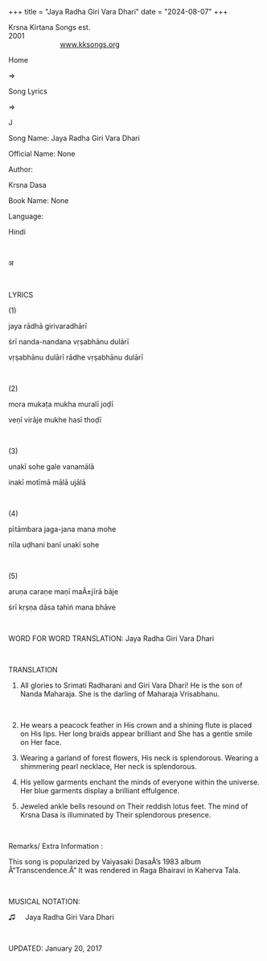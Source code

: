 +++ 
title = "Jaya Radha Giri Vara Dhari"
date = "2024-08-07"
+++

Krsna Kirtana Songs est.
2001                                                                                                                                    
            
www.kksongs.org








Home
 
⇒
 
Song
Lyrics


⇒
 
J


Song
Name: Jaya Radha Giri Vara Dhari


Official
Name: None


Author:

Krsna Dasa


Book
Name: None


Language:

Hindi


 








अ








 


LYRICS


(1)


jaya rādhā
girivaradhārī


śrī
nanda-nandana vṛṣabhānu dulārī


vṛṣabhānu
dulārī rādhe vṛṣabhānu dulārī


 


(2)


mora mukaṭa mukha
muralī joḍī


veṇī
virāje mukhe hasī thoḍī


 


(3)


unakī sohe gale
vanamālā


inakī
motīmā mālā ujālā


 


(4)


pītāmbara
jaga-jana mana mohe


nīla uḍhani
banī unakī sohe


 


(5)


aruṇa caraṇe
maṇī maÃ±jīrā bāje


śrī
kṛṣṇa dāsa tahiń mana bhāve


 


WORD
FOR WORD TRANSLATION: 
Jaya Radha Giri Vara
Dhari


 


TRANSLATION


1) All
glories to Srimati Radharani and Giri Vara Dhari! He is the son of Nanda
Maharaja. She is the darling of Maharaja Vrisabhanu.


 


2) He
wears a peacock feather in His crown and a shining flute is placed on His lips.
Her long braids appear brilliant and She has a gentle smile on Her face.



3) Wearing a garland of forest flowers, His neck is splendorous. Wearing a
shimmering pearl necklace, Her neck is splendorous.



4) His yellow garments enchant the minds of everyone within the universe. Her
blue garments display a brilliant effulgence.



5) Jeweled ankle bells resound on Their reddish lotus feet. The mind of Krsna
Dasa is illuminated by Their splendorous presence.


 


Remarks/ Extra Information
: 


This
song is popularized by Vaiyasaki DasaÂ’s 1983 album Â“Transcendence.Â” It was
rendered in Raga Bhairavi in Kaherva Tala.


 


MUSICAL
NOTATION:


♫
    
Jaya Radha Giri
Vara Dhari


 


UPDATED:
 January 20, 2017